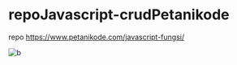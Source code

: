 # repoJavascript-crudPetanikode
repo https://www.petanikode.com/javascript-fungsi/

![b](https://user-images.githubusercontent.com/78794419/178093765-04671739-754e-4e20-bb7f-5ee2dd960120.jpg)

